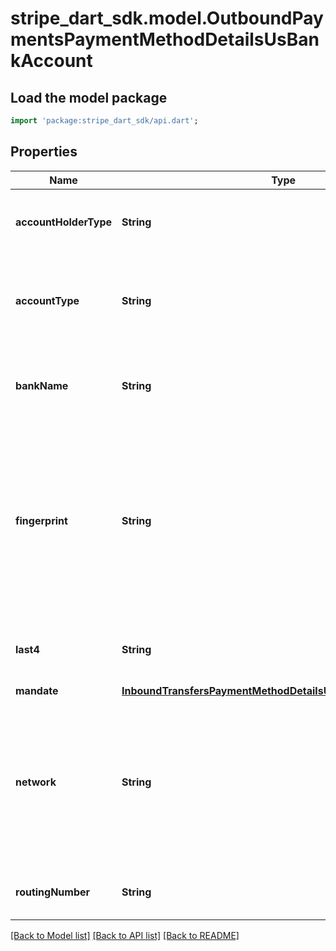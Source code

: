 # stripe_dart_sdk.model.OutboundPaymentsPaymentMethodDetailsUsBankAccount

## Load the model package
```dart
import 'package:stripe_dart_sdk/api.dart';
```

## Properties
Name | Type | Description | Notes
------------ | ------------- | ------------- | -------------
**accountHolderType** | **String** | Account holder type: individual or company. | [optional] 
**accountType** | **String** | Account type: checkings or savings. Defaults to checking if omitted. | [optional] 
**bankName** | **String** | Name of the bank associated with the bank account. | [optional] 
**fingerprint** | **String** | Uniquely identifies this particular bank account. You can use this attribute to check whether two bank accounts are the same. | [optional] 
**last4** | **String** | Last four digits of the bank account number. | [optional] 
**mandate** | [**InboundTransfersPaymentMethodDetailsUsBankAccountMandate**](InboundTransfersPaymentMethodDetailsUsBankAccountMandate.md) |  | [optional] 
**network** | **String** | The network rails used. See the [docs](https://stripe.com/docs/treasury/money-movement/timelines) to learn more about money movement timelines for each network type. | 
**routingNumber** | **String** | Routing number of the bank account. | [optional] 

[[Back to Model list]](../README.md#documentation-for-models) [[Back to API list]](../README.md#documentation-for-api-endpoints) [[Back to README]](../README.md)


